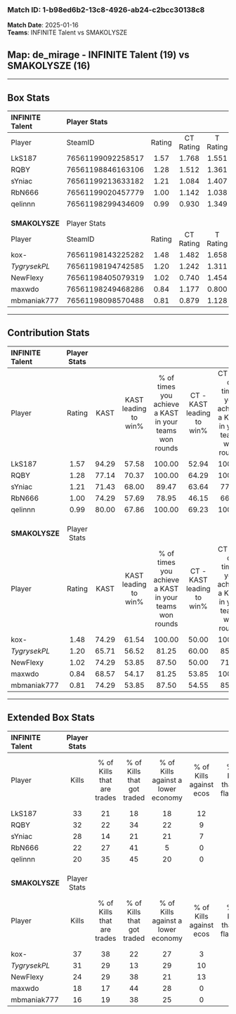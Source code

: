 ### Match ID: 1-b98ed6b2-13c8-4926-ab24-c2bcc30138c8  
**Match Date**: 2025-01-16  
**Teams**: INFINITE Talent vs SMAKOLYSZE  

## **Map**: de_mirage - INFINITE Talent (19) vs SMAKOLYSZE (16)  
---  

## Box Stats  

| **INFINITE Talent** | Player Stats      |        |           |          |       |       |       |         |        |      |     |
| :- | :- | :-: | :-: | :-: | :-: | :-: | :-: | :-: | :-: | :-: | :-: |
| Player              | SteamID           | Rating | CT Rating | T Rating | KAST  |  ADR  | Kills | Assists | Deaths | K/D  | HS% |
| LkS187              | 76561199092258517 |  1.57  |   1.768   |  1.551   | 94.29 | 96.8  |  33   |   11    |   22   | 1.50 | 33  |
| RQBY                | 76561198846163106 |  1.28  |   1.512   |  1.361   | 77.14 | 91.1  |  32   |    7    |   29   | 1.10 | 65  |
| sYniac              | 76561199213633182 |  1.21  |   1.084   |  1.407   | 71.43 | 79.1  |  28   |   11    |   23   | 1.22 | 42  |
| RbN666              | 76561199020457779 |  1.00  |   1.142   |  1.038   | 74.29 | 74.5  |  22   |    9    |   27   | 0.81 | 54  |
| qelinnn             | 76561198299434609 |  0.99  |   0.930   |  1.349   | 80.00 | 64.9  |  20   |    8    |   25   | 0.80 | 60  |
|                     |                   |        |           |          |       |       |       |         |        |      |     |
|                     |                   |        |           |          |       |       |       |         |        |      |     |
|                     |                   |        |           |          |       |       |       |         |        |      |     |
| **SMAKOLYSZE**      | Player Stats      |        |           |          |       |       |       |         |        |      |     |
| Player              | SteamID           | Rating | CT Rating | T Rating | KAST  |  ADR  | Kills | Assists | Deaths | K/D  | HS% |
| kox-                | 76561198143225282 |  1.48  |   1.482   |  1.658   | 74.29 | 100.5 |  37   |    4    |   24   | 1.54 | 45  |
| _TygrysekPL_        | 76561198194742585 |  1.20  |   1.242   |  1.311   | 65.71 | 85.5  |  31   |    6    |   26   | 1.19 | 41  |
| NewFlexy            | 76561198405079319 |  1.02  |   0.740   |  1.454   | 74.29 | 70.6  |  24   |    7    |   28   | 0.86 | 62  |
| maxwdo              | 76561198249468286 |  0.84  |   1.177   |  0.800   | 68.57 | 68.1  |  18   |   11    |   27   | 0.67 | 50  |
| mbmaniak777         | 76561198098570488 |  0.81  |   0.879   |  1.128   | 74.29 | 73.7  |  16   |   11    |   30   | 0.53 | 50  |
---  

## Contribution Stats  

| **INFINITE Talent** | Player Stats |       |                      |                                                        |                           |                                                             |                          |                                                            |
| :- | :-: | :-: | :-: | :-: | :-: | :-: | :-: | :-: |
| Player              |    Rating    | KAST  | KAST leading to win% | % of times you achieve a KAST in your teams won rounds | CT - KAST leading to win% | CT - % of times you achieve a KAST in your teams won rounds | T - KAST leading to win% | T - % of times you achieve a KAST in your teams won rounds |
| LkS187              |     1.57     | 94.29 |        57.58         |                         100.00                         |           52.94           |                           100.00                            |          62.50           |                           100.00                           |
| RQBY                |     1.28     | 77.14 |        70.37         |                         100.00                         |           64.29           |                           100.00                            |          76.92           |                           100.00                           |
| sYniac              |     1.21     | 71.43 |        68.00         |                         89.47                          |           63.64           |                            77.78                            |          71.43           |                           100.00                           |
| RbN666              |     1.00     | 74.29 |        57.69         |                         78.95                          |           46.15           |                            66.67                            |          69.23           |                           90.00                            |
| qelinnn             |     0.99     | 80.00 |        67.86         |                         100.00                         |           69.23           |                           100.00                            |          66.67           |                           100.00                           |
|                     |              |       |                      |                                                        |                           |                                                             |                          |                                                            |
|                     |              |       |                      |                                                        |                           |                                                             |                          |                                                            |
|                     |              |       |                      |                                                        |                           |                                                             |                          |                                                            |
| **SMAKOLYSZE**      | Player Stats |       |                      |                                                        |                           |                                                             |                          |                                                            |
| Player              |    Rating    | KAST  | KAST leading to win% | % of times you achieve a KAST in your teams won rounds | CT - KAST leading to win% | CT - % of times you achieve a KAST in your teams won rounds | T - KAST leading to win% | T - % of times you achieve a KAST in your teams won rounds |
| kox-                |     1.48     | 74.29 |        61.54         |                         100.00                         |           50.00           |                           100.00                            |          75.00           |                           100.00                           |
| _TygrysekPL_        |     1.20     | 65.71 |        56.52         |                         81.25                          |           60.00           |                            85.71                            |          53.85           |                           77.78                            |
| NewFlexy            |     1.02     | 74.29 |        53.85         |                         87.50                          |           50.00           |                            71.43                            |          56.25           |                           100.00                           |
| maxwdo              |     0.84     | 68.57 |        54.17         |                         81.25                          |           53.85           |                           100.00                            |          54.55           |                           66.67                            |
| mbmaniak777         |     0.81     | 74.29 |        53.85         |                         87.50                          |           54.55           |                            85.71                            |          53.33           |                           88.89                            |
---  

## Extended Box Stats  

| **INFINITE Talent** | Player Stats |                            |                            |                                    |                         |                              |                                 |        |                             |                                     |                          |                               |                            |
| :- | :-: | :-: | :-: | :-: | :-: | :-: | :-: | :-: | :-: | :-: | :-: | :-: | :-: |
| Player              |    Kills     | % of Kills that are trades | % of Kills that got traded | % of Kills against a lower economy | % of Kills against ecos | % of Kills that are flawless | % of Kills that are close duels | Deaths | % of Deaths that get traded | % of Deaths against a lower economy | % of Deaths against ecos | % of Deaths that are flawless | % of Deaths that are close |
| LkS187              |      33      |             21             |             18             |                 18                 |           12            |              55              |                3                |   22   |             32              |                 18                  |            5             |              73               |             5              |
| RQBY                |      32      |             22             |             34             |                 22                 |            9            |              63              |                0                |   29   |             34              |                 17                  |            7             |              79               |             3              |
| sYniac              |      28      |             14             |             21             |                 21                 |            7            |              79              |                0                |   23   |             13              |                 17                  |            4             |              87               |             9              |
| RbN666              |      22      |             27             |             41             |                 5                  |            0            |              45              |               14                |   27   |             22              |                 15                  |            4             |              70               |             4              |
| qelinnn             |      20      |             35             |             45             |                 20                 |            0            |              65              |                5                |   25   |             36              |                 16                  |            4             |              64               |             8              |
|                     |              |                            |                            |                                    |                         |                              |                                 |        |                             |                                     |                          |                               |                            |
|                     |              |                            |                            |                                    |                         |                              |                                 |        |                             |                                     |                          |                               |                            |
|                     |              |                            |                            |                                    |                         |                              |                                 |        |                             |                                     |                          |                               |                            |
| **SMAKOLYSZE**      | Player Stats |                            |                            |                                    |                         |                              |                                 |        |                             |                                     |                          |                               |                            |
| Player              |    Kills     | % of Kills that are trades | % of Kills that got traded | % of Kills against a lower economy | % of Kills against ecos | % of Kills that are flawless | % of Kills that are close duels | Deaths | % of Deaths that get traded | % of Deaths against a lower economy | % of Deaths against ecos | % of Deaths that are flawless | % of Deaths that are close |
| kox-                |      37      |             38             |             22             |                 27                 |            3            |              68              |                3                |   24   |             25              |                 29                  |            4             |              75               |             0              |
| _TygrysekPL_        |      31      |             29             |             13             |                 29                 |           10            |              77              |                0                |   26   |             27              |                 38                  |            12            |              81               |             4              |
| NewFlexy            |      24      |             29             |             38             |                 21                 |           13            |              75              |               17                |   28   |             21              |                 29                  |            7             |              71               |             7              |
| maxwdo              |      18      |             17             |             44             |                 28                 |            0            |              83              |               11                |   27   |             33              |                 19                  |            4             |              52               |             4              |
| mbmaniak777         |      16      |             19             |             38             |                 25                 |            0            |              63              |                0                |   30   |             43              |                 23                  |            7             |              43               |             3              |
